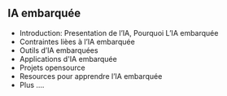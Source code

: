 ## IA embarquée
- Introduction: Presentation de l’IA, Pourquoi L’IA embarquée
- Contraintes lièes à l’IA embarquée
- Outils d’IA embarquées
- Applications d'IA embarquée
- Projets opensource
- Resources pour apprendre l’IA embarquée
- Plus ….